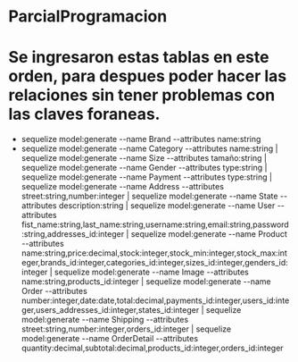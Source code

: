 # ParcialProgramacion
# Se ingresaron estas tablas en este orden, para despues poder hacer las relaciones sin tener problemas con las claves foraneas.
* sequelize model:generate --name Brand --attributes name:string
* sequelize model:generate --name Category --attributes name:string
| sequelize model:generate --name Size --attributes tamaño:string
| sequelize model:generate --name Gender --attributes type:string
| sequelize model:generate --name Payment --attributes type:string
| sequelize model:generate --name Address --attributes street:string,number:integer
| sequelize model:generate --name State --attributes description:string
| sequelize model:generate --name User --attributes fist_name:string,last_name:string,username:string,email:string,password:string,addresses_id:integer
| sequelize model:generate --name Product --attributes name:string,price:decimal,stock:integer,stock_min:integer,stock_max:integer,brands_id:integer,categories_id:integer,sizes_id:integer,genders_id:integer
| sequelize model:generate --name Image --attributes name:string,products_id:integer
| sequelize model:generate --name Order --attributes number:integer,date:date,total:decimal,payments_id:integer,users_id:integer,users_addresses_id:integer,states_id:integer
| sequelize model:generate --name Shipping --attributes street:string,number:integer,orders_id:integer
| sequelize model:generate --name OrderDetail --attributes quantity:decimal,subtotal:decimal,products_id:integer,orders_id:integer
